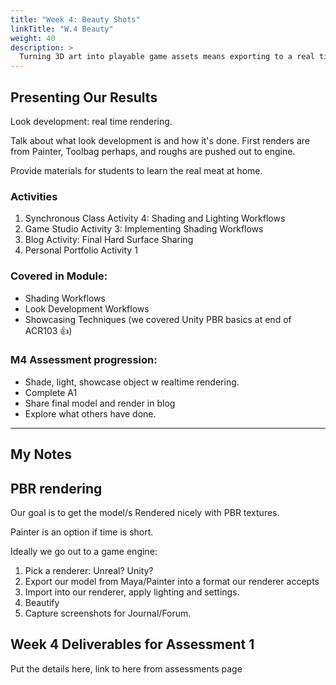 ```yaml
---
title: "Week 4: Beauty Shots"
linkTitle: "W.4 Beauty"
weight: 40
description: >
  Turning 3D art into playable game assets means exporting to a real time **game engine**. Today we'll learn how to move our models from Maya and Painter into Unreal/Unity. From there you can light and screenshot them for your **final deliverables** of Assessment 1.
---
```


## Presenting Our Results

Look development: real time rendering.

Talk about what look development is and how it's done. First renders are from Painter, Toolbag perhaps, and roughs are pushed out to engine.

Provide materials for students to learn the real meat at home.

### Activities
1. Synchronous Class Activity 4:  Shading and Lighting Workflows
2. Game Studio Activity 3: Implementing Shading Workflows
3. Blog Activity: Final Hard Surface Sharing
4. Personal Portfolio Activity 1

### Covered in Module:

- Shading Workflows
- Look Development Workflows
- Showcasing Techniques
(we covered Unity PBR basics at end of ACR103 👍)

### M4 Assessment progression:
* Shade, light, showcase object w realtime rendering.
* Complete A1
* Share final model and render in blog
* Explore what others have done.


-----
## My Notes

## PBR rendering
Our goal is to get the model/s Rendered nicely with PBR textures.

Painter is an option if time is short. 

Ideally we go out to a game engine:
1. Pick a renderer: Unreal? Unity?
1. Export our model from Maya/Painter into a format our renderer accepts
2. Import into our renderer, apply lighting and settings.
3. Beautify
4. Capture screenshots for Journal/Forum.

## Week 4 Deliverables for Assessment 1

Put the details here, link to here from assessments page 


